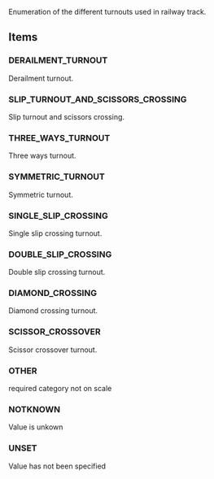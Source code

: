 Enumeration of the different turnouts used in railway track.

<!-- end of short definition -->


## Items

### DERAILMENT_TURNOUT
Derailment turnout.

### SLIP_TURNOUT_AND_SCISSORS_CROSSING
Slip turnout and scissors crossing.

### THREE_WAYS_TURNOUT
Three ways turnout.

### SYMMETRIC_TURNOUT
Symmetric turnout.

### SINGLE_SLIP_CROSSING
Single slip crossing turnout.

### DOUBLE_SLIP_CROSSING
Double slip crossing turnout.

### DIAMOND_CROSSING
Diamond crossing turnout.

### SCISSOR_CROSSOVER
Scissor crossover turnout.

### OTHER
required category not on scale

### NOTKNOWN
Value is unkown

### UNSET
Value has not been specified
